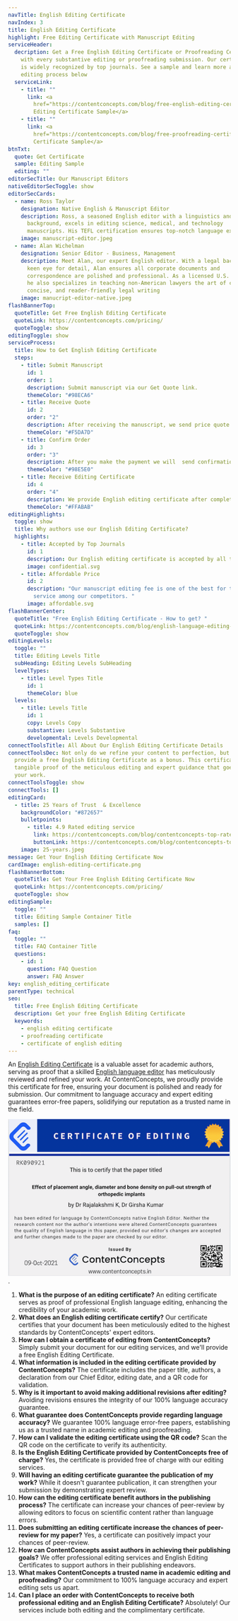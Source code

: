 ```yaml
---
navTitle: English Editing Certificate
navIndex: 3
title: English Editing Certificate
highlight: Free Editing Certificate with Manuscript Editing
serviceHeader:
  decription: Get a Free English Editing Certificate or Proofreading Certificate
    with every substantive editing or proofreading submission. Our certificate
    is widely recognized by top journals. See a sample and learn more about our
    editing process below
  serviceLink:
    - title: ""
      link: <a
        href="https://contentconcepts.com/blog/free-english-editing-certificate/">English
        Editing Certificate Sample</a>
    - title: ""
      link: <a
        href="https://contentconcepts.com/blog/free-proofreading-certificate/">Proofreading
        Certificate Sample</a>
btnTxt:
  quote: Get Certificate
  sample: Editing Sample
  editing: ""
editorSecTitle: Our Manuscript Editors
nativeEditorSecToggle: show
editorSecCards:
  - name: Ross Taylor
    designation: Native English & Manuscript Editor
    description: Ross, a seasoned English editor with a linguistics and engineering
      background, excels in editing science, medical, and technology
      manuscripts. His TEFL certification ensures top-notch language expertise
    image: manuscript-editor.jpeg
  - name: Alan Wichelman
    designation: Senior Editor - Business, Management
    description: Meet Alan, our expert English editor. With a legal background and a
      keen eye for detail, Alan ensures all corporate documents and
      correspondence are polished and professional. As a licensed U.S. attorney,
      he also specializes in teaching non-American lawyers the art of clear,
      concise, and reader-friendly legal writing
    image: manucript-editor-native.jpeg
flashBannerTop:
  quoteTitle: Get Free English Editing Certificate
  quoteLink: https://contentconcepts.com/pricing/
  quoteToggle: show
editingToggle: show
serviceProcess:
  title: How to Get English Editing Certificate
  steps:
    - title: Submit Manuscript
      id: 1
      order: 1
      description: Submit manuscript via our Get Quote link.
      themeColor: "#98ECA6"
    - title: Receive Quote
      id: 2
      order: "2"
      description: After receiving the manuscript, we send price quote.
      themeColor: "#F5DA7D"
    - title: Confirm Order
      id: 3
      order: "3"
      description: After you make the payment we will  send confirmation of the payment.
      themeColor: "#98E5E0"
    - title: Receive Editing Certificate
      id: 4
      order: "4"
      description: We provide English editing certificate after completing the edit.
      themeColor: "#FFABAB"
editingHighlights:
  toggle: show
  title: Why authors use our English Editing Certificate?
  highlights:
    - title: Accepted by Top Journals
      id: 1
      description: Our English editing certificate is accepted by all top journals.
      image: confidential.svg
    - title: Affordable Price
      id: 2
      description: "Our manuscript editing fee is one of the best for the top quality
        service among our competitors. "
      image: affordable.svg
flashBannerCenter:
  quoteTitle: "Free English Editing Certificate - How to get? "
  quoteLink: https://contentconcepts.com/blog/english-language-editing-certificate-for-manuscript-authors/
  quoteToggle: show
editingLevels:
  toggle: ""
  title: Editing Levels Title
  subHeading: Editing Levels SubHeading
  levelTypes:
    - title: Level Types Title
      id: 1
      themeColor: blue
  levels:
    - title: Levels Title
      id: 1
      copy: Levels Copy
      substantive: Levels Substantive
      developmental: Levels Developmental
connectToolsTitle: All About Our English Editing Certificate Details
connectToolsDec: Not only do we refine your content to perfection, but we also
  provide a free English Editing Certificate as a bonus. This certificate is a
  tangible proof of the meticulous editing and expert guidance that goes into
  your work.
connectToolsToggle: show
connectTools: []
editingCard:
  - title: 25 Years of Trust  & Excellence
    backgroundColor: "#872657"
    bulletpoints:
      - title: 4.9 Rated editing service
        link: https://contentconcepts.com/blog/contentconcepts-top-rated-academic-editing-and-proofreading-services/
        buttonLink: https://contentconcepts.com/blog/contentconcepts-top-rated-academic-editing-and-proofreading-services/
    image: 25-years.jpeg
message: Get Your English Editing Certificate Now
cardImage: english-editing-certificate.png
flashBannerBottom:
  quoteTitle: Get Your Free English Editing Certificate Now
  quoteLink: https://contentconcepts.com/pricing/
  quoteToggle: show
editingSample:
  toggle: ""
  title: Editing Sample Container Title
  samples: []
faq:
  toggle: ""
  title: FAQ Container Title
  questions:
    - id: 1
      question: FAQ Question
      answer: FAQ Answer
key: english_editing_certificate
parentType: technical
seo:
  title: Free English Editing Certificate
  description: Get your free English Editing Certificate
  keywords:
    - english editing certificate
    - proofreading certificate
    - certificate of english editing
---
```

An [English Editing Certificate](https://contentconcepts.com/blog/english-language-editing-certificate-for-manuscript-authors/) is a valuable asset for academic authors, serving as proof that a skilled [English language editor](https://contentconcepts.com/services/academic_editing/manuscript-editors/) has meticulously reviewed and refined your work. At ContentConcepts, we proudly provide this certificate for free, ensuring your document is polished and ready for submission. Our commitment to language accuracy and expert editing guarantees error-free papers, solidifying our reputation as a trusted name in the field.  

![English Editing Certificate Sample](english-editing-certificate.png "English Editing Certificate Sample").  

1. **What is the purpose of an editing certificate?** 
   An editing certificate serves as proof of professional English language editing, enhancing the credibility of your academic work.
2. **What does an English editing certificate certify?** 
   Our certificate certifies that your document has been meticulously edited to the highest standards by ContentConcepts' expert editors.
3. **How can I obtain a certificate of editing from ContentConcepts?** Simply submit your document for our editing services, and we'll provide a free English Editing Certificate.
4. **What information is included in the editing certificate provided by ContentConcepts?** The certificate includes the paper title, authors, a declaration from our Chief Editor, editing date, and a QR code for validation.
5. **Why is it important to avoid making additional revisions after editing?** Avoiding revisions ensures the integrity of our 100% language accuracy guarantee.
6. **What guarantee does ContentConcepts provide regarding language accuracy?** We guarantee 100% language error-free papers, establishing us as a trusted name in academic editing and proofreading.
7. **How can I validate the editing certificate using the QR code?** Scan the QR code on the certificate to verify its authenticity.
8. **Is the English Editing Certificate provided by ContentConcepts free of charge?** Yes, the certificate is provided free of charge with our editing services.
9. **Will having an editing certificate guarantee the publication of my work?** While it doesn't guarantee publication, it can strengthen your submission by demonstrating expert review.
10. **How can the editing certificate benefit authors in the publishing process?** The certificate can increase your chances of peer-review by allowing editors to focus on scientific content rather than language errors.
11. **Does submitting an editing certificate increase the chances of peer-review for my paper?** Yes, a certificate can positively impact your chances of peer-review.
12. **How can ContentConcepts assist authors in achieving their publishing goals?** We offer professional editing services and English Editing Certificates to support authors in their publishing endeavors.
13. **What makes ContentConcepts a trusted name in academic editing and proofreading?** Our commitment to 100% language accuracy and expert editing sets us apart.
14. **Can I place an order with ContentConcepts to receive both professional editing and an English Editing Certificate?** Absolutely! Our services include both editing and the complimentary certificate.